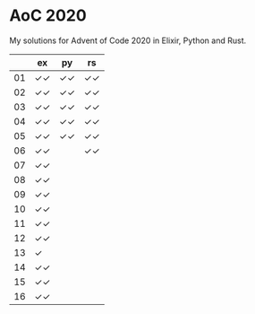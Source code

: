 # AoC 2020

My solutions for Advent of Code 2020 in Elixir, Python and Rust.


|     | ex  | py  | rs  |
| --- | --- | --- | --- |
| 01  | ✓✓  | ✓✓  | ✓✓  |
| 02  | ✓✓  | ✓✓  | ✓✓  |
| 03  | ✓✓  | ✓✓  | ✓✓  |
| 04  | ✓✓  | ✓✓  | ✓✓  |
| 05  | ✓✓  | ✓✓  | ✓✓  |
| 06  | ✓✓  |     | ✓✓  |
| 07  | ✓✓  |     |     |
| 08  | ✓✓  |     |     |
| 09  | ✓✓  |     |     |
| 10  | ✓✓  |     |     |
| 11  | ✓✓  |     |     |
| 12  | ✓✓  |     |     |
| 13  | ✓   |     |     |
| 14  | ✓✓  |     |     |
| 15  | ✓✓  |     |     |
| 16  | ✓✓  |     |     |

